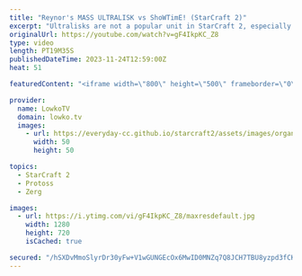 ```yaml
---
title: "Reynor's MASS ULTRALISK vs ShoWTimE! (StarCraft 2)"
excerpt: "Ultralisks are not a popular unit in StarCraft 2, especially not in the Protoss versus Zerg match-up. In this game Reynor (Zerg) decides to suddenly transition towards them versus ShoWTimE. This SC2 match was played during the ESL Masters Winter European Regional Playoffs. Support my work: https://patreon.com/lowkotv"
originalUrl: https://youtube.com/watch?v=gF4IkpKC_Z8
type: video
length: PT19M35S
publishedDateTime: 2023-11-24T12:59:00Z
heat: 51

featuredContent: "<iframe width=\"800\" height=\"500\" frameborder=\"0\" src=\"https://www.youtube.com/embed/gF4IkpKC_Z8\" allow=\"accelerometer; autoplay; encrypted-media; gyroscope; picture-in-picture\" allowfullscreen></iframe>"

provider:
  name: LowkoTV
  domain: lowko.tv
  images:
    - url: https://everyday-cc.github.io/starcraft2/assets/images/organizations/lowko.tv-50x50.jpg
      width: 50
      height: 50

topics:
  - StarCraft 2
  - Protoss
  - Zerg

images:
  - url: https://i.ytimg.com/vi/gF4IkpKC_Z8/maxresdefault.jpg
    width: 1280
    height: 720
    isCached: true

secured: "/hSXDvMmoSlyrDr30yFw+V1wGUNGEcOx6MwID0MNZq7Q8JCH7TBU8yzpd3fCKxNq3LZCW6O53qHNOAzdCM0/mPfTWhrvs+YOtmfeJe6b7L3CY6UZiImz/Y1K3SFP9HXE5zSbPPkbFEE3ANOOsSebsuCdjVQARixbrhhbAyY2lAvqVyxjUcBkA31b2F+fyGb6ShvlBc0KmEPexkICHGEQ0+4VP95hGSaze/St1+08+AXVdRXIpTa/UVaZNRlXezaHUuZBj1a5vS8CDIjElGC9U58cw2TGdB7PjUyisVgWexuPvmhsTZP0dIaQE3AyognHEYfhDtLP6Aso9pRRbaNj0Yv0B6gGUCWOiHq+zSdSqWi62Jt64mKtTszcQlvSNaWrAFSoJNRhyrZn/HEBVDJ+P+IHxl5t+wx+SelZJ4gTaTQ=;17MjbcNiNZ9u5aZU2CkIQA=="
---
```


